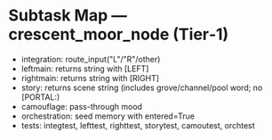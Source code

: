 # Subtask Map — crescent_moor_node (Tier‑1)

- integration: route_input("L"/"R"/other)
- leftmain: returns string with [LEFT]
- rightmain: returns string with [RIGHT]
- story: returns scene string (includes grove/channel/pool word; no [PORTAL:)
- camouflage: pass-through mood
- orchestration: seed memory with entered=True
- tests: integtest, lefttest, righttest, storytest, camoutest, orchtest
